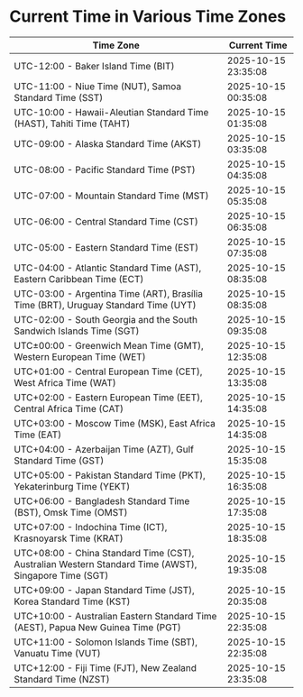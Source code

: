 # Current Time in Various Time Zones

| Time Zone | Current Time |
|-----------|--------------|
| UTC-12:00 - Baker Island Time (BIT) | 2025-10-15 23:35:08 |
| UTC-11:00 - Niue Time (NUT), Samoa Standard Time (SST) | 2025-10-15 00:35:08 |
| UTC-10:00 - Hawaii-Aleutian Standard Time (HAST), Tahiti Time (TAHT) | 2025-10-15 01:35:08 |
| UTC-09:00 - Alaska Standard Time (AKST) | 2025-10-15 03:35:08 |
| UTC-08:00 - Pacific Standard Time (PST) | 2025-10-15 04:35:08 |
| UTC-07:00 - Mountain Standard Time (MST) | 2025-10-15 05:35:08 |
| UTC-06:00 - Central Standard Time (CST) | 2025-10-15 06:35:08 |
| UTC-05:00 - Eastern Standard Time (EST) | 2025-10-15 07:35:08 |
| UTC-04:00 - Atlantic Standard Time (AST), Eastern Caribbean Time (ECT) | 2025-10-15 08:35:08 |
| UTC-03:00 - Argentina Time (ART), Brasília Time (BRT), Uruguay Standard Time (UYT) | 2025-10-15 08:35:08 |
| UTC-02:00 - South Georgia and the South Sandwich Islands Time (SGT) | 2025-10-15 09:35:08 |
| UTC±00:00 - Greenwich Mean Time (GMT), Western European Time (WET) | 2025-10-15 12:35:08 |
| UTC+01:00 - Central European Time (CET), West Africa Time (WAT) | 2025-10-15 13:35:08 |
| UTC+02:00 - Eastern European Time (EET), Central Africa Time (CAT) | 2025-10-15 14:35:08 |
| UTC+03:00 - Moscow Time (MSK), East Africa Time (EAT) | 2025-10-15 14:35:08 |
| UTC+04:00 - Azerbaijan Time (AZT), Gulf Standard Time (GST) | 2025-10-15 15:35:08 |
| UTC+05:00 - Pakistan Standard Time (PKT), Yekaterinburg Time (YEKT) | 2025-10-15 16:35:08 |
| UTC+06:00 - Bangladesh Standard Time (BST), Omsk Time (OMST) | 2025-10-15 17:35:08 |
| UTC+07:00 - Indochina Time (ICT), Krasnoyarsk Time (KRAT) | 2025-10-15 18:35:08 |
| UTC+08:00 - China Standard Time (CST), Australian Western Standard Time (AWST), Singapore Time (SGT) | 2025-10-15 19:35:08 |
| UTC+09:00 - Japan Standard Time (JST), Korea Standard Time (KST) | 2025-10-15 20:35:08 |
| UTC+10:00 - Australian Eastern Standard Time (AEST), Papua New Guinea Time (PGT) | 2025-10-15 22:35:08 |
| UTC+11:00 - Solomon Islands Time (SBT), Vanuatu Time (VUT) | 2025-10-15 22:35:08 |
| UTC+12:00 - Fiji Time (FJT), New Zealand Standard Time (NZST) | 2025-10-15 23:35:08 |
